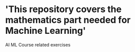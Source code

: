# 'This repository covers the mathematics part needed for Machine Learning'
AI ML Course related exercises
